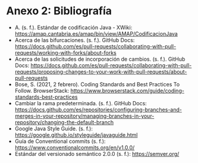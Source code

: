 # Anexo 2: Bibliografía

- A. (s. f.). Estándar de codificación Java - XWiki: <https://amap.cantabria.es/amap/bin/view/AMAP/CodificacionJava>
- Acerca de las bifurcaciones. (s. f.). GitHub Docs: <https://docs.github.com/es/pull-requests/collaborating-with-pull-requests/working-with-forks/about-forks>
- Acerca de las solicitudes de incorporación de cambios. (s. f.). GitHub Docs: <https://docs.github.com/es/pull-requests/collaborating-with-pull-requests/proposing-changes-to-your-work-with-pull-requests/about-pull-requests>
- Bose, S. (2021, 2 febrero). Coding Standards and Best Practices To Follow. BrowserStack: <https://www.browserstack.com/guide/coding-standards-best-practices>
- Cambiar la rama predeterminada. (s. f.). GitHub Docs: <https://docs.github.com/es/repositories/configuring-branches-and-merges-in-your-repository/managing-branches-in-your-repository/changing-the-default-branch>
- Google Java Style Guide. (s. f.): <https://google.github.io/styleguide/javaguide.html>
- Guía de Conventional commits (s. f.): <https://www.conventionalcommits.org/en/v1.0.0/>
- Estándar del versionado semántico 2.0.0 (s. f.): <https://semver.org/>
